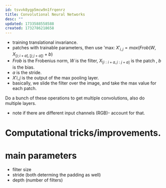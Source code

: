 ```yaml
---
id: tsvvk8ygp5mcw9n1frqenrz
title: Convolutional Neural Networks
desc: ""
updated: 1733588558588
created: 1732786218658
---
```

* training translational invariance.
* patches with trainable parameters, then use 'max:
$X'_{i,j}=max( Frob(W, X_{[i;i+a],[j;j+a])} + b)$
* $Frob$ is the Frobenius norm, $W$ is the filter, $X_{[i:i+a,j:j+a]}$ is the patch , $b$ is the bias.
* $a$ is the stride.
* $X'{i,j}$ is the output of the max pooling layer.
* basically, we slide the filter over the image, and take the max value for each patch.

Do a bunch of these operations to get multiple convolutions, also do multiple layers.

* note if there are different input channels (RGB)- account for that.


# Computational tricks/improvements.

# main parameters
* filter size
* stride (both determing the padding as well)
* depth (number of filters)
